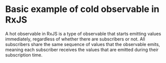 # Basic example of cold observable in RxJS

A hot observable in RxJS is a type of observable that starts emitting values immediately, regardless of whether there are subscribers or not. All subscribers share the same sequence of values that the observable emits, meaning each subscriber receives the values that are emitted during their subscription time.